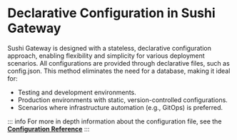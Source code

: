 # Declarative Configuration in Sushi Gateway

Sushi Gateway is designed with a stateless, declarative configuration approach, enabling flexibility and simplicity for various deployment scenarios. All configurations are provided through declarative files, such as config.json. This method eliminates the need for a database, making it ideal for:

- Testing and development environments.
- Production environments with static, version-controlled configurations.
- Scenarios where infrastructure automation (e.g., GitOps) is preferred.

::: info
For more in depth information about the configuration file, see the **[Configuration Reference](../concepts/configuration/files.md)**
:::
